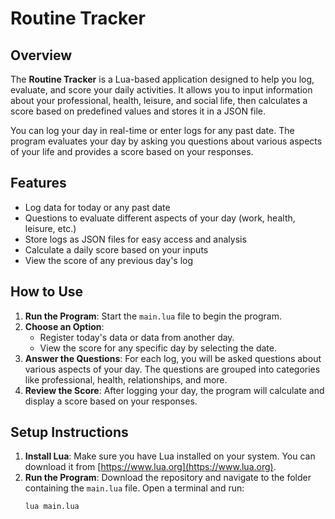 # Routine Tracker

## Overview
The **Routine Tracker** is a Lua-based application designed to help you log, evaluate, and score your daily activities. It allows you to input information about your professional, health, leisure, and social life, then calculates a score based on predefined values and stores it in a JSON file.

You can log your day in real-time or enter logs for any past date. The program evaluates your day by asking you questions about various aspects of your life and provides a score based on your responses.

## Features
- Log data for today or any past date
- Questions to evaluate different aspects of your day (work, health, leisure, etc.)
- Store logs as JSON files for easy access and analysis
- Calculate a daily score based on your inputs
- View the score of any previous day's log

## How to Use
1. **Run the Program**: Start the `main.lua` file to begin the program.
2. **Choose an Option**:
    - Register today's data or data from another day.
    - View the score for any specific day by selecting the date.
3. **Answer the Questions**: For each log, you will be asked questions about various aspects of your day. The questions are grouped into categories like professional, health, relationships, and more.
4. **Review the Score**: After logging your day, the program will calculate and display a score based on your responses.

## Setup Instructions
1. **Install Lua**: Make sure you have Lua installed on your system. You can download it from [https://www.lua.org](https://www.lua.org).
2. **Run the Program**: Download the repository and navigate to the folder containing the `main.lua` file. Open a terminal and run:
   ```bash
   lua main.lua
